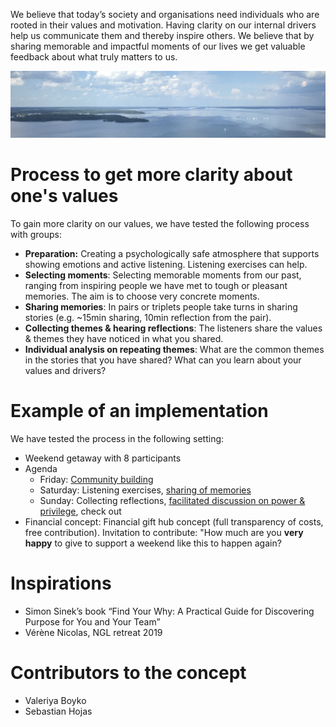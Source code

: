 We believe that today’s society and organisations need individuals who are rooted in their values and motivation. Having clarity on our internal drivers help us communicate them and thereby inspire others.
We believe that by sharing memorable and impactful moments of our lives we get valuable feedback about what truly matters to us.

![Tampere](img/header.jpg)

# Process to get more clarity about one's values

To gain more clarity on our values, we have tested the following process with groups:

- **Preparation:** Creating a psychologically safe atmosphere that supports showing emotions and active listening. Listening exercises can help.
- **Selecting moments**: Selecting memorable moments from our past, ranging from inspiring people we have met to tough or pleasant memories. The aim is to choose very concrete moments.
- **Sharing memories**: In pairs or triplets people take turns in sharing stories (e.g. ~15min sharing, 10min reflection from the pair).
- **Collecting themes & hearing reflections**: The listeners share the values & themes they have noticed in what you shared.
- **Individual analysis on repeating themes**: What are the common themes in the stories that you have shared? What can you learn about your values and drivers?

# Example of an implementation

We have tested the process in the following setting:

- Weekend getaway with 8 participants
- Agenda
	- Friday: [Community building](modules/community.md)
	- Saturday: Listening exercises, [sharing of memories](modules/listening.md)
	- Sunday: Collecting reflections, [facilitated discussion on power & privilege](modules/power.md), check out
- Financial concept: Financial gift hub concept (full transparency of costs, free contribution). Invitation to contribute: "How much are you **very happy** to give to support a weekend like this to happen again?

# Inspirations

- Simon Sinek’s book “Find Your Why: A Practical Guide for Discovering Purpose for You and Your Team”
- Vérène Nicolas, NGL retreat 2019 

# Contributors to the concept

- Valeriya Boyko
- Sebastian Hojas

